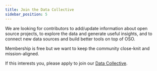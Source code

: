```yaml
---
title: Join the Data Collective
sidebar_position: 5
---
```


We are looking for contributors to add/update information about open source projects, to explore the data and generate useful insights, and to connect new data sources and build better tools on top of OSO.

Membership is free but we want to keep the community close-knit and mission-aligned.

If this interests you, please apply to join our [Data Collective](https://www.opensource.observer/data-collective).
